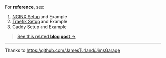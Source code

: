 For **reference**, see:

1. [NGINX Setup](https://fossengineer.com/selfhosting-nginx-proxy-manager-docker/) and Example
2. [Traefik Setup](https://fossengineer.com/selfhosting-traefik) and Example
3. Caddy Setup and Example

> [See this related **blog post** →](https://jalcocert.github.io/JAlcocerT/how-to-use-wg-easy-with-a-vps/)


---

Thanks to https://github.com/JamesTurland/JimsGarage